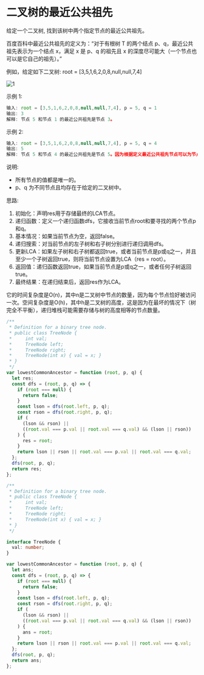# 二叉树的最近公共祖先

给定一个二叉树, 找到该树中两个指定节点的最近公共祖先。

百度百科中最近公共祖先的定义为：“对于有根树 T 的两个结点 p、q，最近公共祖先表示为一个结点 x，满足 x 是 p、q 的祖先且 x 的深度尽可能大（一个节点也可以是它自己的祖先）。”

例如，给定如下二叉树: root = [3,5,1,6,2,0,8,null,null,7,4]

![1](https://assets.leetcode-cn.com/aliyun-lc-upload/uploads/2018/12/15/binarytree.png)

示例 1:

```js
输入: root = [3,5,1,6,2,0,8,null,null,7,4], p = 5, q = 1
输出: 3
解释: 节点 5 和节点 1 的最近公共祖先是节点 3。
```

示例 2:

```js
输入: root = [3,5,1,6,2,0,8,null,null,7,4], p = 5, q = 4
输出: 5
解释: 节点 5 和节点 4 的最近公共祖先是节点 5。因为根据定义最近公共祖先节点可以为节点本身。
```

说明:

- 所有节点的值都是唯一的。
- p、q 为不同节点且均存在于给定的二叉树中。

思路:

1. 初始化：声明res用于存储最终的LCA节点。
2. 递归函数：定义一个递归函数dfs，它接收当前节点root和要寻找的两个节点p和q。
3. 基本情况：如果当前节点为空，返回false。
4. 递归搜索：对当前节点的左子树和右子树分别进行递归调用dfs。
5. 更新LCA：如果左子树和右子树都返回true，或者当前节点是p或q之一，并且至少一个子树返回true，则将当前节点设置为LCA（res = root）。
6. 返回值：递归函数返回true，如果当前节点是p或q之一，或者任何子树返回true。
7. 最终结果：在递归结束后，返回res作为LCA。

它的时间复杂度是O(n)，其中n是二叉树中节点的数量，因为每个节点恰好被访问一次。空间复杂度是O(h)，其中h是二叉树的高度，这是因为在最坏的情况下（树完全不平衡），递归堆栈可能需要存储与树的高度相等的节点数量。

```ts
/**
 * Definition for a binary tree node.
 * public class TreeNode {
 *     int val;
 *     TreeNode left;
 *     TreeNode right;
 *     TreeNode(int x) { val = x; }
 * }
 */
var lowestCommonAncestor = function (root, p, q) {
  let res;
  const dfs = (root, p, q) => {
    if (root === null) {
      return false;
    }
    const lson = dfs(root.left, p, q);
    const rson = dfs(root.right, p, q);
    if (
      (lson && rson) ||
      ((root.val === p.val || root.val === q.val) && (lson || rson))
    ) {
      res = root;
    }
    return lson || rson || root.val === p.val || root.val === q.val;
  };
  dfs(root, p, q);
  return res;
};
```

```ts
/**
 * Definition for a binary tree node.
 * public class TreeNode {
 *     int val;
 *     TreeNode left;
 *     TreeNode right;
 *     TreeNode(int x) { val = x; }
 * }
 */

interface TreeNode {
  val: number;
}

var lowestCommonAncestor = function (root, p, q) {
  let ans;
  const dfs = (root, p, q) => {
    if (root === null) {
      return false;
    }
    const lson = dfs(root.left, p, q);
    const rson = dfs(root.right, p, q);
    if (
      (lson && rson) ||
      ((root.val === p.val || root.val === q.val) && (lson || rson))
    ) {
      ans = root;
    }
    return lson || rson || root.val === p.val || root.val === q.val;
  };
  dfs(root, p, q);
  return ans;
};
```
